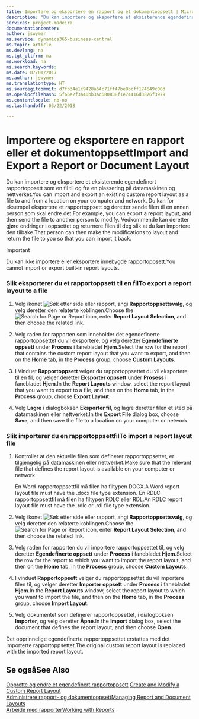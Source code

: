 ```yaml
---
title: Importere og eksportere en rapport og et dokumentoppsett | Microsoft-dokumentasjon
description: "Du kan importere og eksportere et eksisterende egendefinert rapportoppsett som en fil til og fra en plassering på datamaskinen og nettverket."
services: project-madeira
documentationcenter: 
author: jswymer
ms.service: dynamics365-business-central
ms.topic: article
ms.devlang: na
ms.tgt_pltfrm: na
ms.workload: na
ms.search.keywords: 
ms.date: 07/01/2017
ms.author: jswymer
ms.translationtype: HT
ms.sourcegitcommit: d7fb34e1c9428a64c71ff47be8bcff174649c00d
ms.openlocfilehash: 5f66e2f3a40bb3ac680838f1e74416d3876f3979
ms.contentlocale: nb-no
ms.lasthandoff: 03/22/2018

---
```

# <a name="import-and-export-a-report-or-document-layout"></a><span data-ttu-id="bf821-103">Importere og eksportere en rapport eller et dokumentoppsett</span><span class="sxs-lookup"><span data-stu-id="bf821-103">Import and Export a Report or Document Layout</span></span>
<span data-ttu-id="bf821-104">Du kan importere og eksportere et eksisterende egendefinert rapportoppsett som en fil til og fra en plassering på datamaskinen og nettverket.</span><span class="sxs-lookup"><span data-stu-id="bf821-104">You can import and export an existing custom report layout as a file to and from a location on your computer and network.</span></span> <span data-ttu-id="bf821-105">Du kan for eksempel eksportere et rapportoppsett og deretter sende filen til en annen person som skal endre det.</span><span class="sxs-lookup"><span data-stu-id="bf821-105">For example, you can export a report layout, and then send the file to another person to modify.</span></span> <span data-ttu-id="bf821-106">Vedkommende kan deretter gjøre endringer i oppsettet og returnere filen til deg slik at du kan importere den tilbake.</span><span class="sxs-lookup"><span data-stu-id="bf821-106">That person can then make the modifications to layout and return the file to you so that you can import it back.</span></span>  
  
> [!IMPORTANT]  
>  <span data-ttu-id="bf821-107">Du kan ikke importere eller eksportere innebygde rapportoppsett.</span><span class="sxs-lookup"><span data-stu-id="bf821-107">You cannot import or export built-in report layouts.</span></span>  
  
### <a name="to-export-a-report-layout-to-a-file"></a><span data-ttu-id="bf821-108">Slik eksporterer du et rapportoppsett til en fil</span><span class="sxs-lookup"><span data-stu-id="bf821-108">To export a report layout to a file</span></span>  
  
1.  <span data-ttu-id="bf821-109">Velg ikonet ![Søk etter side eller rapport](media/ui-search/search_small.png "Søk etter side eller rapport"), angi **Rapportoppsettsvalg**, og velg deretter den relaterte koblingen.</span><span class="sxs-lookup"><span data-stu-id="bf821-109">Choose the ![Search for Page or Report](media/ui-search/search_small.png "Search for Page or Report icon") icon, enter **Report Layout Selection**, and then choose the related link.</span></span>  
  
2.  <span data-ttu-id="bf821-110">Velg raden for rapporten som inneholder det egendefinerte rapportoppsettet du vil eksportere, og velg deretter **Egendefinerte oppsett** under **Process** i fanebladet **Hjem**.</span><span class="sxs-lookup"><span data-stu-id="bf821-110">Select the row for the report that contains the custom report layout that you want to export, and then on the **Home** tab, in the **Process** group, choose **Custom Layouts**.</span></span>  
  
3.  <span data-ttu-id="bf821-111">I Vinduet **Rapportoppsett** velger du rapportoppsettet du vil eksportere til en fil, og velger deretter **Eksporter oppsett** under **Prosess** i fanebladet **Hjem**.</span><span class="sxs-lookup"><span data-stu-id="bf821-111">In the **Report Layouts** window, select the report layout that you want to export to a file, and then on the **Home** tab, in the **Process** group, choose **Export Layout**.</span></span>  
  
4.  <span data-ttu-id="bf821-112">Velg **Lagre** i dialogboksen **Eksporter fil**, og lagre deretter filen et sted på datamaskinen eller nettverket.</span><span class="sxs-lookup"><span data-stu-id="bf821-112">In the **Export File** dialog box, choose **Save**, and then save the file to a location on your computer or network.</span></span>  
  
### <a name="to-import-a-report-layout-file"></a><span data-ttu-id="bf821-113">Slik importerer du en rapportoppsettfil</span><span class="sxs-lookup"><span data-stu-id="bf821-113">To import a report layout file</span></span>  
  
1.  <span data-ttu-id="bf821-114">Kontroller at den aktuelle filen som definerer rapportoppsettet, er tilgjengelig på datamaskinen eller nettverket.</span><span class="sxs-lookup"><span data-stu-id="bf821-114">Make sure that the relevant file that defines the report layout is available on your computer or network.</span></span>  
  
     <span data-ttu-id="bf821-115">En Word-rapportoppsettfil må filen ha filtypen DOCX.</span><span class="sxs-lookup"><span data-stu-id="bf821-115">A Word report layout file must have the .docx file type extension.</span></span> <span data-ttu-id="bf821-116">En RDLC-rapportoppsettfil må filen ha filtypen RDLC eller RDL.</span><span class="sxs-lookup"><span data-stu-id="bf821-116">An RDLC report layout file must have the .rdlc or .rdl file type extension.</span></span>  
  
2.  <span data-ttu-id="bf821-117">Velg ikonet ![Søk etter side eller rapport](media/ui-search/search_small.png "Søk etter side eller rapport"), angi **Rapportoppsettsvalg**, og velg deretter den relaterte koblingen.</span><span class="sxs-lookup"><span data-stu-id="bf821-117">Choose the ![Search for Page or Report](media/ui-search/search_small.png "Search for Page or Report icon") icon, enter **Report Layout Selection**, and then choose the related link.</span></span>  
  
3.  <span data-ttu-id="bf821-118">Velg raden for rapporten du vil importere rapportoppsettet til, og velg deretter **Egendefinerte oppsett** under **Process** i fanebladet **Hjem**.</span><span class="sxs-lookup"><span data-stu-id="bf821-118">Select the row for the report to which you want to import the report layout, and then on the **Home** tab, in the **Process** group, choose **Custom Layouts**.</span></span>  
  
4.  <span data-ttu-id="bf821-119">I vinduet **Rapportoppsett** velger du rapportoppsettet du vil importere filen til, og velger deretter **Importer oppsett** under **Prosess** i fanebladet **Hjem**.</span><span class="sxs-lookup"><span data-stu-id="bf821-119">In the **Report Layouts** window, select the report layout to which you want to import the file, and then on the **Home** tab, in the **Process** group, choose **Import Layout**.</span></span>  
  
5.  <span data-ttu-id="bf821-120">Velg dokumentet som definerer rapportoppsettet, i dialogboksen **Importer**, og velg deretter **Åpne**.</span><span class="sxs-lookup"><span data-stu-id="bf821-120">In the **Import** dialog box, select the document that defines the report layout, and then choose **Open**.</span></span>  
  
 <span data-ttu-id="bf821-121">Det opprinnelige egendefinerte rapportoppsettet erstattes med det importerte rapportoppsettet.</span><span class="sxs-lookup"><span data-stu-id="bf821-121">The original custom report layout is replaced with the imported report layout.</span></span>  
  
## <a name="see-also"></a><span data-ttu-id="bf821-122">Se også</span><span class="sxs-lookup"><span data-stu-id="bf821-122">See Also</span></span>  
 <span data-ttu-id="bf821-123">[Opprette og endre et egendefinert rapportoppsett](ui-how-create-custom-report-layout.md) </span><span class="sxs-lookup"><span data-stu-id="bf821-123">[Create and Modify a Custom Report Layout](ui-how-create-custom-report-layout.md) </span></span>  
 [<span data-ttu-id="bf821-124">Administrere rapport- og dokumentoppsett</span><span class="sxs-lookup"><span data-stu-id="bf821-124">Managing Report and Document Layouts</span></span>](ui-manage-report-layouts.md)  
 [<span data-ttu-id="bf821-125">Arbeide med rapporter</span><span class="sxs-lookup"><span data-stu-id="bf821-125">Working with Reports</span></span>](ui-work-report.md)    
